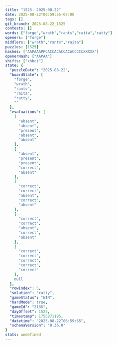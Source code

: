 ```yaml
---
title: "1525: 2025-08-22"
date: 2025-08-22T06:59:55-07:00
tags: []
git_branch: 2025-08-22_1525
contests: []
words: ["forge","wrath","rants","raita","ratty"]
openers: ["forge"]
middlers: ["wrath","rants","raita"]
puzzles: [1525]
hashes: ["AAPAAAPPCACCACACCACACCCCCXXXXX"]
openerHash: ["AAPAA"]
shifts: ["xhbci"]
state: {
  "puzzleDate": "2025-08-22",
  "boardState": [
    "forge",
    "wrath",
    "rants",
    "raita",
    "ratty",
    ""
  ],
  "evaluations": [
    [
      "absent",
      "absent",
      "present",
      "absent",
      "absent"
    ],
    [
      "absent",
      "present",
      "present",
      "correct",
      "absent"
    ],
    [
      "correct",
      "correct",
      "absent",
      "correct",
      "absent"
    ],
    [
      "correct",
      "correct",
      "absent",
      "correct",
      "absent"
    ],
    [
      "correct",
      "correct",
      "correct",
      "correct",
      "correct"
    ],
    null
  ],
  "rowIndex": 5,
  "solution": "ratty",
  "gameStatus": "WIN",
  "hardMode": true,
  "gameId": "2185",
  "dayOffset": 1525,
  "timestamp": 1755871195,
  "datetime": "2025-08-22T06:59:55",
  "schemaVersion": "0.36.0"
}
stats: undefined
---
```

<!-- more -->
